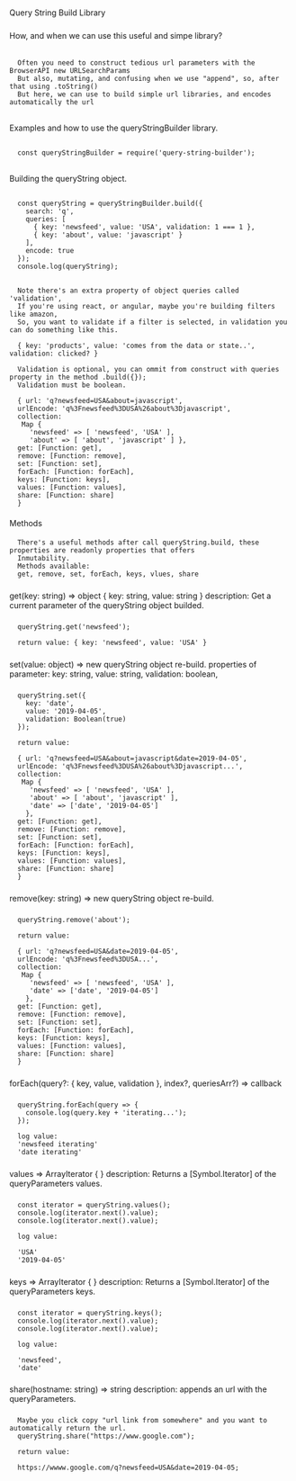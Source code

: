 #####
  Query String Build Library
#####

####
  How, and when we can use this useful and simpe library?
####

```

  Often you need to construct tedious url parameters with the BrowserAPI new URLSearchParams
  But also, mutating, and confusing when we use "append", so, after that using .toString()
  But here, we can use to build simple url libraries, and encodes automatically the url

```

##
  Examples and how to use the queryStringBuilder library.
##

```
  const queryStringBuilder = require('query-string-builder');
```

##
  Building the queryString object.
##

```
  const queryString = queryStringBuilder.build({
    search: 'q',
    queries: [
      { key: 'newsfeed', value: 'USA', validation: 1 === 1 },
      { key: 'about', value: 'javascript' }
    ],
    encode: true
  });
  console.log(queryString);
```
##

##
```
  Note there's an extra property of object queries called 'validation',
  If you're using react, or angular, maybe you're building filters like amazon,
  So, you want to validate if a filter is selected, in validation you can do something like this.

  { key: 'products', value: 'comes from the data or state..', validation: clicked? }

  Validation is optional, you can ommit from construct with queries property in the method .build({});
  Validation must be boolean.

  { url: 'q?newsfeed=USA&about=javascript',
  urlEncode: 'q%3Fnewsfeed%3DUSA%26about%3Djavascript',
  collection:
   Map {
     'newsfeed' => [ 'newsfeed', 'USA' ],
     'about' => [ 'about', 'javascript' ] },
  get: [Function: get],
  remove: [Function: remove],
  set: [Function: set],
  forEach: [Function: forEach],
  keys: [Function: keys],
  values: [Function: values],
  share: [Function: share] 
  }
```

####
  Methods
####

```
  There's a useful methods after call queryString.build, these properties are readonly properties that offers
  Inmutability. 
  Methods available: 
  get, remove, set, forEach, keys, vlues, share
```

###
  get(key: string) => object { key: string, value: string }
  description: Get a current parameter of the queryString object builded.
###

```
  queryString.get('newsfeed');

  return value: { key: 'newsfeed', value: 'USA' }
```

###
  set(value: object) => new queryString object re-build.
  properties of parameter: 
  key: string,
  value: string, 
  validation: boolean,
###

```
  queryString.set({
    key: 'date',
    value: '2019-04-05',
    validation: Boolean(true)
  });

  return value: 

  { url: 'q?newsfeed=USA&about=javascript&date=2019-04-05',
  urlEncode: 'q%3Fnewsfeed%3DUSA%26about%3Djavascript...',
  collection:
   Map {
     'newsfeed' => [ 'newsfeed', 'USA' ],
     'about' => [ 'about', 'javascript' ],
     'date' => ['date', '2019-04-05'] 
    },
  get: [Function: get],
  remove: [Function: remove],
  set: [Function: set],
  forEach: [Function: forEach],
  keys: [Function: keys],
  values: [Function: values],
  share: [Function: share] 
  }
```

###
  remove(key: string) => new queryString object re-build.
###

```
  queryString.remove('about');
  
  return value:

  { url: 'q?newsfeed=USA&date=2019-04-05',
  urlEncode: 'q%3Fnewsfeed%3DUSA...',
  collection:
   Map {
     'newsfeed' => [ 'newsfeed', 'USA' ],
     'date' => ['date', '2019-04-05'] 
    },
  get: [Function: get],
  remove: [Function: remove],
  set: [Function: set],
  forEach: [Function: forEach],
  keys: [Function: keys],
  values: [Function: values],
  share: [Function: share] 
  }
```

###
  forEach(query?: { key, value, validation }, index?, queriesArr?) => callback
###

```
  queryString.forEach(query => {
    console.log(query.key + 'iterating...');
  });

  log value:
  'newsfeed iterating'
  'date iterating'
```

###
  values => ArrayIterator { }
  description: Returns a [Symbol.Iterator] of the queryParameters values.
###


```
  const iterator = queryString.values();
  console.log(iterator.next().value);
  console.log(iterator.next().value);

  log value:

  'USA'
  '2019-04-05'
```

###
  keys => ArrayIterator { }
  description: Returns a [Symbol.Iterator]  of the queryParameters keys.
###

```
  const iterator = queryString.keys();
  console.log(iterator.next().value);
  console.log(iterator.next().value);
  
  log value:

  'newsfeed',
  'date'
```

###
  share(hostname: string) => string
  description: appends an url with the queryParameters.
###

```
  Maybe you click copy "url link from somewhere" and you want to automatically return the url.
  queryString.share("https://www.google.com");

  return value:

  https://wwww.google.com/q?newsfeed=USA&date=2019-04-05;
```